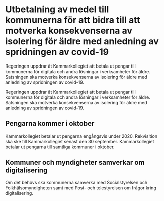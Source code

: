 # Utbetalning av medel till kommunerna för att bidra till att motverka konsekvenserna av isolering för äldre med anledning av spridningen av covid-19

Regeringen uppdrar åt Kammarkollegiet att betala ut pengar till kommunerna för digitala och andra lösningar i verksamheter för äldre. Satsningen ska motverka konsekvenserna av isolering för äldre med anledning av spridningen av covid-19.

Regeringen uppdrar åt Kammarkollegiet att betala ut pengar till kommunerna för digitala och andra lösningar i verksamheter för äldre. Satsningen ska motverka konsekvenserna av isolering för äldre med anledning av spridningen av covid-19.

## Pengarna kommer i oktober

Kammarkollegiet betalar ut pengarna engångsvis under 2020. Rekvisition ska ske till Kammarkollegiet senast den 30 september. Kammarkollegiet betalar ut pengarna till samtliga kommuner i oktober.

## Kommuner och myndigheter samverkar om digitalisering

Om det behövs ska kommunerna samverka med Socialstyrelsen och Folkhälsomyndigheten samt med Post- och telestyrelsen om frågor kring digitalisering.
